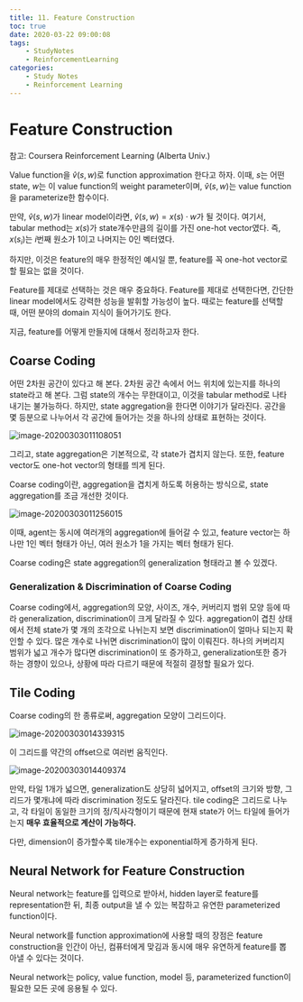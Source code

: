 ```yaml
---
title: 11. Feature Construction
toc: true
date: 2020-03-22 09:00:08
tags:
	- StudyNotes
	- ReinforcementLearning
categories:
	- Study Notes
	- Reinforcement Learning
---
```




# Feature Construction



참고: Coursera Reinforcement Learning (Alberta Univ.)

Value function을 $\hat{v}(s, w)$로 function approximation 한다고 하자. 이때, $s$는 어떤 state, $w$는 이 value function의 weight parameter이며, $\hat{v}(s, w)$는 value function을 parameterize한 함수이다.

만약, $\hat{v}(s, w)$가 linear model이라면, $\hat{v}(s, w) = x(s) \cdot w$가 될 것이다. 여기서, tabular method는 $x(s)$가 state개수만큼의 길이를 가진 one-hot vector였다. 즉, $x(s_i)$는 $i$번째 원소가 1이고 나머지는 0인 벡터였다.

하지만, 이것은 feature의 매우 한정적인 예시일 뿐, feature를 꼭 one-hot vector로 할 필요는 없을 것이다.

Feature를 제대로 선택하는 것은 매우 중요하다. Feature를 제대로 선택한다면, 간단한 linear model에서도 강력한 성능을 발휘할 가능성이 높다. 때로는 feature를 선택할 때, 어떤 분야의 domain 지식이 들어가기도 한다.

지금, feature를 어떻게 만들지에 대해서 정리하고자 한다.



## Coarse Coding

어떤 2차원 공간이 있다고 해 본다. 2차원 공간 속에서 어느 위치에 있는지를 하나의 state라고 해 본다. 그럼 state의 개수는 무한대이고, 이것을 tabular method로 나타내기는 불가능하다. 하지만, state aggregation을 한다면 이야기가 달라진다. 공간을 몇 등분으로 나누어서 각 공간에 들어가는 것을 하나의 상태로 표현하는 것이다.

![image-20200303011108051](https://raw.githubusercontent.com/wayexists02/my-study-note/image/typora/image/image-20200303011108051.png)

그리고, state aggregation은 기본적으로, 각 state가 겹치지 않는다. 또한, feature vector도 one-hot vector의 형태를 띄게 된다.

Coarse coding이란, aggregation을 겹치게 하도록 허용하는 방식으로, state aggregation를 조금 개선한 것이다.

![image-20200303011256015](https://raw.githubusercontent.com/wayexists02/my-study-note/image/typora/image/image-20200303011256015.png)

이때, agent는 동시에 여러개의 aggregation에 들어갈 수 있고, feature vector는 하나만 1인 벡터 형태가 아닌, 여러 원소가 1을 가지는 벡터 형태가 된다.

Coarse coding은 state aggregation의 generalization 형태라고 볼 수 있겠다.



### Generalization & Discrimination of Coarse Coding

Coarse coding에서, aggregation의 모양, 사이즈, 개수, 커버리지 범위 모양 등에 따라 generalization, discrimination이 크게 달라질 수 있다. aggregation이 겹친 상태에서 전체 state가 몇 개의 조각으로 나뉘는지 보면 discrimination이 얼마나 되는지 확인할 수 있다. 많은 개수로 나뉘면 discrimination이 많이 이뤄진다. 하나의 커버리지 범위가 넓고 개수가 많다면 discrimination이 또 증가하고, generalization또한 증가하는 경향이 있으나, 상황에 따라 다르기 때문에 적절히 결정할 필요가 있다.



## Tile Coding

Coarse coding의 한 종류로써, aggregation 모양이 그리드이다.

![image-20200303014339315](https://raw.githubusercontent.com/wayexists02/my-study-note/image/typora/image/image-20200303014339315.png)

이 그리드를 약간의 offset으로 여러번 움직인다.

![image-20200303014409374](https://raw.githubusercontent.com/wayexists02/my-study-note/image/typora/image/image-20200303014409374.png)

만약, 타일 1개가 넓으면, generalization도 상당히 넓어지고, offset의 크기와 방향, 그리드가 몇개냐에 따라 discrimination 정도도 달라진다. tile coding은 그리드로 나누고, 각 타일이 동일한 크기의 정/직사각형이기 때문에 현재 state가 어느 타일에 들어가는지 **매우 효율적으로 계산이 가능하다.**

다만, dimension이 증가할수록 tile개수는 exponential하게 증가하게 된다.



## Neural Network for Feature Construction

Neural network는 feature를 입력으로 받아서, hidden layer로 feature를 representation한 뒤, 최종 output을 낼 수 있는 복잡하고 유연한 parameterized function이다.

Neural network를 function approximation에 사용할 때의 장점은 feature construction을 인간이 아닌, 컴퓨터에게 맞김과 동시에 매우 유연하게 feature를 뽑아낼 수 있다는 것이다.

Neural network는 policy, value function, model 등, parameterized function이 필요한 모든 곳에 응용될 수 있다.